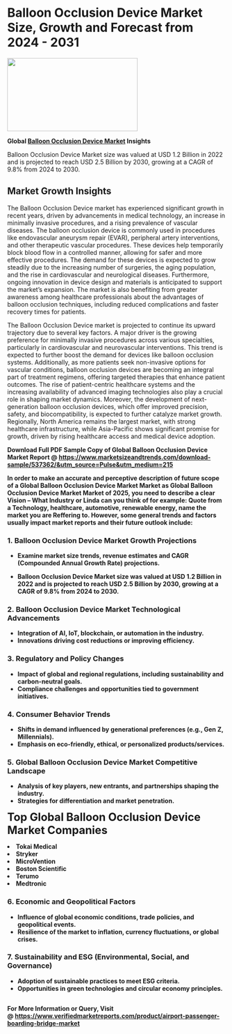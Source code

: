 <H1>Balloon Occlusion Device Market Size, Growth and Forecast from 2024 - 2031</H1><img class="aligncenter size-medium wp-image-584254" src="https://thirdeyenews.in/wp-content/uploads/2024/09/Global-Market-Research-300x168.jpeg" alt="" width="300" height="168" /><p><strong>Global&nbsp;<a href="https://www.marketsizeandtrends.com/download-sample/537362/&amp;utm_source=Pulse&amp;utm_medium=215">Balloon Occlusion Device Market</a> Insights</strong></p><p>Balloon Occlusion Device Market size was valued at USD 1.2 Billion in 2022 and is projected to reach USD 2.5 Billion by 2030, growing at a CAGR of 9.8% from 2024 to 2030.</p><p><h2>Market Growth Insights</h2> <p>The Balloon Occlusion Device market has experienced significant growth in recent years, driven by advancements in medical technology, an increase in minimally invasive procedures, and a rising prevalence of vascular diseases. The balloon occlusion device is commonly used in procedures like endovascular aneurysm repair (EVAR), peripheral artery interventions, and other therapeutic vascular procedures. These devices help temporarily block blood flow in a controlled manner, allowing for safer and more effective procedures. The demand for these devices is expected to grow steadily due to the increasing number of surgeries, the aging population, and the rise in cardiovascular and neurological diseases. Furthermore, ongoing innovation in device design and materials is anticipated to support the market’s expansion. The market is also benefiting from greater awareness among healthcare professionals about the advantages of balloon occlusion techniques, including reduced complications and faster recovery times for patients.</p> <p><strong></strong></p> <p>The Balloon Occlusion Device market is projected to continue its upward trajectory due to several key factors. A major driver is the growing preference for minimally invasive procedures across various specialties, particularly in cardiovascular and neurovascular interventions. This trend is expected to further boost the demand for devices like balloon occlusion systems. Additionally, as more patients seek non-invasive options for vascular conditions, balloon occlusion devices are becoming an integral part of treatment regimens, offering targeted therapies that enhance patient outcomes. The rise of patient-centric healthcare systems and the increasing availability of advanced imaging technologies also play a crucial role in shaping market dynamics. Moreover, the development of next-generation balloon occlusion devices, which offer improved precision, safety, and biocompatibility, is expected to further catalyze market growth. Regionally, North America remains the largest market, with strong healthcare infrastructure, while Asia-Pacific shows significant promise for growth, driven by rising healthcare access and medical device adoption. <p><strong></p><p><span class=""><strong>Download Full PDF Sample Copy of Global Balloon Occlusion Device Market Report</strong> @ <a href="https://www.marketsizeandtrends.com/download-sample/537362/&amp;utm_source=Pulse&amp;utm_medium=215" target="_blank">https://www.marketsizeandtrends.com/download-sample/537362/&amp;utm_source=Pulse&amp;utm_medium=215</a></span></p><p>In order to make an accurate and perceptive description of future scope of a Global&nbsp;Balloon Occlusion Device Market Market as Global&nbsp;Balloon Occlusion Device Market Market of 2025, you need to describe a clear Vision &ndash; What Industry or Linda can you think of for example: Quote from a Technology, healthcare, automotive, renewable energy, name the market you are Reffering to. However, some general trends and factors usually impact market reports and their future outlook include:</p><h3>1.&nbsp;<strong>Balloon Occlusion Device Market Growth Projections</strong></h3><ul><li>Examine market size trends, revenue estimates and CAGR (Compounded Annual Growth Rate) projections.</li><li><p>Balloon Occlusion Device Market size was valued at USD 1.2 Billion in 2022 and is projected to reach USD 2.5 Billion by 2030, growing at a CAGR of 9.8% from 2024 to 2030.</p></li></ul><h3>2.&nbsp;<strong>Balloon Occlusion Device Market Technological Advancements</strong></h3><ul><li>Integration of AI, IoT, blockchain, or automation in the industry.</li><li>Innovations driving cost reductions or improving efficiency.</li></ul><h3>3.&nbsp;<strong>Regulatory and Policy Changes</strong></h3><ul><li>Impact of global and regional regulations, including sustainability and carbon-neutral goals.</li><li>Compliance challenges and opportunities tied to government initiatives.</li></ul><h3>4.&nbsp;<strong>Consumer Behavior Trends</strong></h3><ul><li>Shifts in demand influenced by generational preferences (e.g., Gen Z, Millennials).</li><li>Emphasis on eco-friendly, ethical, or personalized products/services.</li></ul><h3>5.&nbsp;<strong>Global Balloon Occlusion Device Market Competitive Landscape</strong></h3><ul><li>Analysis of key players, new entrants, and partnerships shaping the industry.</li><li>Strategies for differentiation and market penetration.</li></ul><p data-pm-slice="1 1 []"><span style="color: inherit; font-family: inherit; font-size: 25px;">Top Global Balloon Occlusion Device Market Companies</span></p><div class="" data-test-id=""><p><li>Tokai Medical</li><li> Stryker</li><li> MicroVention</li><li> Boston Scientific</li><li> Terumo</li><li> Medtronic</li></p></div><h3>6.&nbsp;<strong>Economic and Geopolitical Factors</strong></h3><ul><li>Influence of global economic conditions, trade policies, and geopolitical events.</li><li>Resilience of the market to inflation, currency fluctuations, or global crises.</li></ul><h3>7.&nbsp;<strong>Sustainability and ESG (Environmental, Social, and Governance)</strong></h3><ul><li>Adoption of sustainable practices to meet ESG criteria.</li><li>Opportunities in green technologies and circular economy principles.</li></ul><h2><strong style="font-size: 14px;">For More Information or Query, Visit @&nbsp;</strong><a style="background-color: #ffffff; font-size: 14px;" href="https://www.marketsizeandtrends.com/report/balloon-occlusion-device-market/" target="_blank">https://www.verifiedmarketreports.com/product/airport-passenger-boarding-bridge-market</a></h2>
